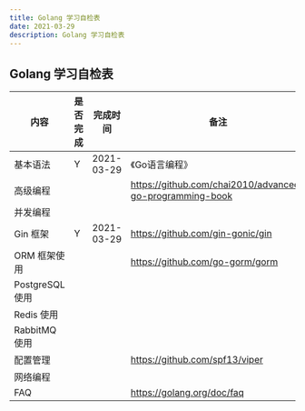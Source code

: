 ```yaml
---
title: Golang 学习自检表
date: 2021-03-29
description: Golang 学习自检表
---
```


## Golang 学习自检表

| 内容 | 是否完成 | 完成时间 | 备注 |
| ------- | ------- | ------- |------- |
| 基本语法 | Y | 2021-03-29 | 《Go语言编程》 |
| 高级编程 |  |  | https://github.com/chai2010/advanced-go-programming-book |
| 并发编程 |  |  |  |
| Gin 框架 | Y | 2021-03-29 | https://github.com/gin-gonic/gin |
| ORM 框架使用 |  |  | https://github.com/go-gorm/gorm |
| PostgreSQL 使用 |  |  |  |
| Redis 使用 |  |  |  |
| RabbitMQ 使用 |  |  |  |
| 配置管理 |  |  | https://github.com/spf13/viper |
| 网络编程 |  |  |  |
| FAQ |  |  | https://golang.org/doc/faq |
